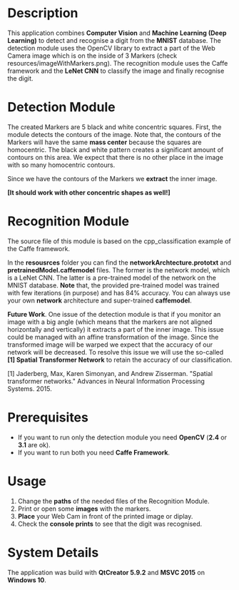 # Description

This application combines **Computer Vision** and **Machine Learning (Deep Learning)** to detect and recognise a digit from the **MNIST** database. The detection module uses the OpenCV library to extract a part of the Web Camera image which is on the inside of 3 Markers (check resources/imageWithMarkers.png). The recognition module uses the Caffe framework and the **LeNet CNN** to classify the image and finally recognise the digit.

# Detection Module

The created Markers are 5 black and white concentric squares. First, the module detects the contours of the image. Note that, the contours of the Markers will have the same **mass center** because the squares are homocentric. The black and white pattern creates a significant amount of contours on this area. We expect that there is no other place in the image with so many homocentric contours. 

Since we have the contours of the Markers we **extract** the inner image.

**[It should work with other concentric shapes as well!]**

# Recognition Module

The source file of this module is based on the cpp_classification example of the Caffe framework.

In the **resousrces** folder you can find the **networkArchtecture.prototxt** and **pretrainedModel.caffemodel** files. 
The former is the network model, which is a LeNet CNN. The latter is a pre-trained model of the network on the MNIST database. **Note** that, the provided pre-trained model was trained with few iterations (in purpose) and has 84% accuracy. You can always use your own **network** architecture and super-trained **caffemodel**.

**Future Work**. One issue of the detection module is that if you monitor an image with a big angle (which means that the markers are not aligned horizontally and vertically) it extracts a part of the inner image. This issue could be managed with an affine transformation of the image. Since the transformed image will be warped we expect that the accuracy of our network will be decreased. To resolve this issue we will use the so-called **[1] Spatial Transformer Network** to retain the accuracy of our classification.

[1] Jaderberg, Max, Karen Simonyan, and Andrew Zisserman. "Spatial transformer networks." Advances in Neural Information Processing Systems. 2015.

# Prerequisites

* If you want to run only the detection module you need **OpenCV** (**2.4** or **3.1** are ok).
* If you want to run both you need **Caffe Framework**.


# Usage

1. Change the **paths** of the needed files of the Recognition Module. 
1. Print or open some **images** with the markers.
1. **Place** your Web Cam in front of the printed image or diplay.
1. Check the **console prints** to see that the digit was recognised.


# System Details

The application was build with **QtCreator 5.9.2** and **MSVC 2015** on **Windows 10**.



